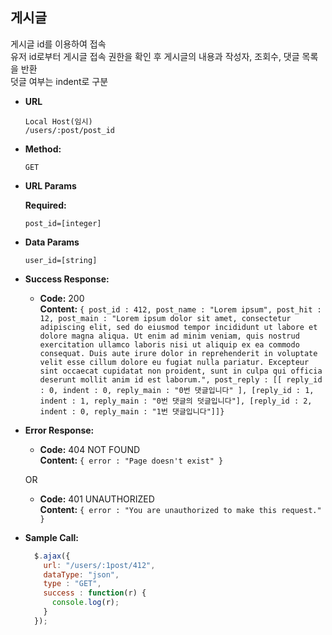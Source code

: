 **게시글**
----
  게시글 id를 이용하여 접속   
  유저 id로부터 게시글 접속 권한을 확인 후 게시글의 내용과 작성자, 조회수, 댓글 목록을 반환   
  덧글 여부는 indent로 구분

* **URL**

  `Local Host(임시)`   
  `/users/:post/post_id`

* **Method:**

  `GET`
  
*  **URL Params**

   **Required:**
   
   `post_id=[integer]`

* **Data Params**

  `user_id=[string]`

* **Success Response:**

  * **Code:** 200 <br />
    **Content:** 
    `{ post_id : 412, post_name : "Lorem ipsum", post_hit : 12, post_main : "Lorem ipsum dolor sit amet, consectetur adipiscing elit, sed do eiusmod tempor incididunt ut labore et dolore magna aliqua. Ut enim ad minim veniam, quis nostrud exercitation ullamco laboris nisi ut aliquip ex ea commodo consequat. Duis aute irure dolor in reprehenderit in voluptate velit esse cillum dolore eu fugiat nulla pariatur. Excepteur sint occaecat cupidatat non proident, sunt in culpa qui officia deserunt mollit anim id est laborum.",
    post_reply : [[ reply_id : 0, indent : 0, reply_main : "0번 댓글입니다" ], [reply_id : 1, indent : 1, reply_main : "0번 댓글의 덧글입니다"], [reply_id : 2, indent : 0, reply_main : "1번 댓글입니다"]]}`
 
* **Error Response:**

  * **Code:** 404 NOT FOUND <br />
    **Content:** `{ error : "Page doesn't exist" }`

  OR

  * **Code:** 401 UNAUTHORIZED <br />
    **Content:** `{ error : "You are unauthorized to make this request." }`

* **Sample Call:**

  ```javascript
    $.ajax({
      url: "/users/:1post/412",
      dataType: "json",
      type : "GET",
      success : function(r) {
        console.log(r);
      }
    });
  ```
